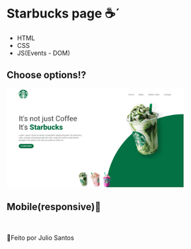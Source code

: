 # Starbucks page ☕´

- HTML
- CSS
- JS(Events - DOM)

## Choose options⁉

<img src="/assets/thumb.png" alt="" style="width:400px;"/>

## Mobile(responsive)📱

<img src="/assets/iPhone 13.png.png" alt="" style="width:300px;"/>

📌Feito por Julio Santos
